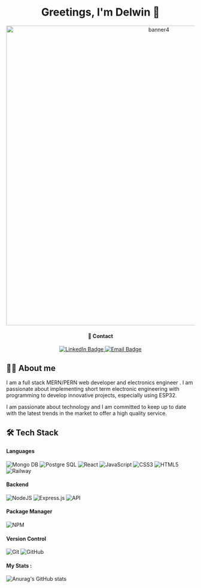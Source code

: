 <h1 id="header1" align="center"/>
Greetings, I'm Delwin  👋                                                                          
</h1>

<div id="header" align="center"/>
  <img src="https://i.ibb.co/sFyjyJ0/banner4.png" alt="banner4" border="0" " width="800px"/>                                                                             
 
  
#### 📩 Contact 
<div id="badges">
  <a href="https://www.linkedin.com/in/delwin-hernandez-b926182b/">
    <img src="https://img.shields.io/badge/LinkedIn-blue?style=for-the-badge&logo=linkedin&logoColor=white" alt="LinkedIn Badge"/>
  </a>
  <a href="mailto: delwin183@gmail.com">
    <img src="https://img.shields.io/badge/Email-lightgrey?style=for-the-badge&logo=Email&logoColor=black" alt="Email Badge"/>
  </a>
  </div>                                                                                          
  </div>                                                                                          
   
                                                                                          
##  :man_technologist: About me
 

I am a full stack MERN/PERN web developer and electronics engineer . I am passionate about implementing short term electronic engineering with programming to develop innovative projects, especially using ESP32.

I am passionate about technology and I am committed to keep up to date with the latest trends in the market to offer a high quality service. 
                                                                                        


## 🛠️ Tech Stack
  
#### Languages
![Mongo DB](https://img.shields.io/badge/MongoDB-%2320232a.svg?style=for-the-badge&logo=MongoDb)
![Postgre SQL](https://img.shields.io/badge/PostgreSQL-%2320232a.svg?style=for-the-badge&logo=PostgreSQL)
![React](https://img.shields.io/badge/react-%2320232a.svg?style=for-the-badge&logo=react&logoColor=%2361DAFB)
![JavaScript](https://img.shields.io/badge/javascript-%23323330.svg?style=for-the-badge&logo=javascript&logoColor=%23F7DF1E)
![CSS3](https://img.shields.io/badge/css3-%231572B6.svg?style=for-the-badge&logo=css3&logoColor=white)
![HTML5](https://img.shields.io/badge/html5-%23E34F26.svg?style=for-the-badge&logo=html5&logoColor=white)
![Railway](https://img.shields.io/badge/railway-%23000000.svg?style=for-the-badge&logo=Railway&logoColor=white)
  
#### Backend
![NodeJS](https://img.shields.io/badge/-NodeJS-000?style=for-the-badge&logo=node.js&logoColor=pink)
![Express.js](https://img.shields.io/badge/-ExpressJS-000?style=for-the-badge&logo=express)
![API](https://img.shields.io/badge/-API-000?style=for-the-badge&logo=fastapi)  

#### Package Manager
![NPM](https://img.shields.io/badge/-NPM-000?style=for-the-badge&logo=npm)
  
#### Version Control
![Git](https://img.shields.io/badge/-Git-000?style=for-the-badge&logo=git)
![GitHub](https://img.shields.io/badge/-GitHub-000?style=for-the-badge&logo=github)
  
#### My Stats :
  
![Anurag's GitHub stats](https://github-readme-stats.vercel.app/api?username=delwin183&show_icons=true&theme=dark)
  
  

